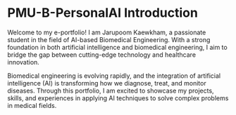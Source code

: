 # PMU-B-PersonalAI Introduction
Welcome to my e-portfolio! I am Jarupoom Kaewkham, a passionate student in the field of AI-based Biomedical Engineering. With a strong foundation in both artificial intelligence and biomedical engineering, I aim to bridge the gap between cutting-edge technology and healthcare innovation.

Biomedical engineering is evolving rapidly, and the integration of artificial intelligence (AI) is transforming how we diagnose, treat, and monitor diseases. Through this portfolio, I am excited to showcase my projects, skills, and experiences in applying AI techniques to solve complex problems in medical fields.
